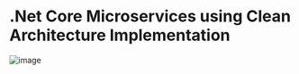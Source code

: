 # .Net Core Microservices using Clean Architecture Implementation

![image](https://user-images.githubusercontent.com/3886381/206482808-d3505e9f-c20b-4749-a56f-305b0285baf2.png)
